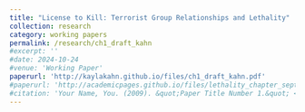 ```yaml
---
title: "License to Kill: Terrorist Group Relationships and Lethality"
collection: research
category: working papers
permalink: /research/ch1_draft_kahn
#excerpt: ''
#date: 2024-10-24
#venue: 'Working Paper'
paperurl: 'http://kaylakahn.github.io/files/ch1_draft_kahn.pdf'
#paperurl: 'http://academicpages.github.io/files/lethality_chapter_sept24.pdf'
#citation: 'Your Name, You. (2009). &quot;Paper Title Number 1.&quot; <i>Journal 1</i>. 1(1).'
---
```

